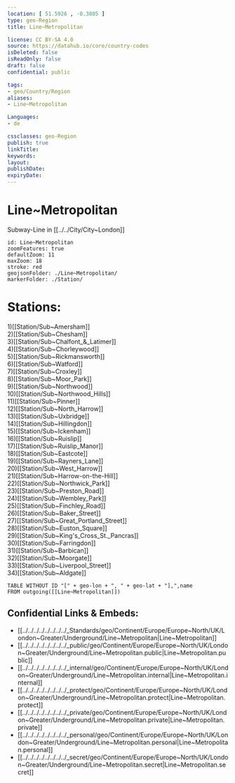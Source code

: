 ```yaml
---
location: [ 51.5926 , -0.3805 ] 
type: geo-Region
title: Line~Metropolitan

license: CC BY-SA 4.0
source: https://datahub.io/core/country-codes
isDeleted: false
isReadOnly: false
draft: false
confidential: public

tags:
- geo/Country/Region
aliases:
- Line~Metropolitan

Languages:
- de

cssclasses: geo-Region
publish: true
linkTitle: 
keywords: 
layout: 
publishDate: 
expiryDate: 
---
```


# Line~Metropolitan

Subway-Line in [[../../City/City~London]] 


```leaflet
id: Line~Metropolitan
zoomFeatures: true 
defaultZoom: 11 
maxZoom: 18
stroke: red
geojsonFolder: ./Line~Metropolitan/
markerFolder: ./Station/
```


# Stations:
1)[[Station/Sub~Amersham]]  
2)[[Station/Sub~Chesham]]  
3)[[Station/Sub~Chalfont_&_Latimer]]  
4)[[Station/Sub~Chorleywood]]  
5)[[Station/Sub~Rickmansworth]]  
6)[[Station/Sub~Watford]]  
7)[[Station/Sub~Croxley]]  
8)[[Station/Sub~Moor_Park]]  
9)[[Station/Sub~Northwood]]  
10)[[Station/Sub~Northwood_Hills]]  
11)[[Station/Sub~Pinner]]  
12)[[Station/Sub~North_Harrow]]  
13)[[Station/Sub~Uxbridge]]  
14)[[Station/Sub~Hillingdon]]  
15)[[Station/Sub~Ickenham]]  
16)[[Station/Sub~Ruislip]]  
17)[[Station/Sub~Ruislip_Manor]]  
18)[[Station/Sub~Eastcote]]  
19)[[Station/Sub~Rayners_Lane]]  
20)[[Station/Sub~West_Harrow]]  
21)[[Station/Sub~Harrow-on-the-Hill]]  
22)[[Station/Sub~Northwick_Park]]  
23)[[Station/Sub~Preston_Road]]  
24)[[Station/Sub~Wembley_Park]]  
25)[[Station/Sub~Finchley_Road]]  
26)[[Station/Sub~Baker_Street]]  
27)[[Station/Sub~Great_Portland_Street]]  
28)[[Station/Sub~Euston_Square]]  
29)[[Station/Sub~King's_Cross_St._Pancras]]  
30)[[Station/Sub~Farringdon]]  
31)[[Station/Sub~Barbican]]  
32)[[Station/Sub~Moorgate]]  
33)[[Station/Sub~Liverpool_Street]]  
34)[[Station/Sub~Aldgate]]  


```dataview
TABLE WITHOUT ID "[" + geo-lon + ", " + geo-lat + "],",name
FROM outgoing([[Line~Metropolitan]])
```



## Confidential Links & Embeds: 
- [[../../../../../../../../_Standards/geo/Continent/Europe/Europe~North/UK/London~Greater/Underground/Line~Metropolitan|Line~Metropolitan]] 
- [[../../../../../../../../_public/geo/Continent/Europe/Europe~North/UK/London~Greater/Underground/Line~Metropolitan.public|Line~Metropolitan.public]] 
- [[../../../../../../../../_internal/geo/Continent/Europe/Europe~North/UK/London~Greater/Underground/Line~Metropolitan.internal|Line~Metropolitan.internal]] 
- [[../../../../../../../../_protect/geo/Continent/Europe/Europe~North/UK/London~Greater/Underground/Line~Metropolitan.protect|Line~Metropolitan.protect]] 
- [[../../../../../../../../_private/geo/Continent/Europe/Europe~North/UK/London~Greater/Underground/Line~Metropolitan.private|Line~Metropolitan.private]] 
- [[../../../../../../../../_personal/geo/Continent/Europe/Europe~North/UK/London~Greater/Underground/Line~Metropolitan.personal|Line~Metropolitan.personal]] 
- [[../../../../../../../../_secret/geo/Continent/Europe/Europe~North/UK/London~Greater/Underground/Line~Metropolitan.secret|Line~Metropolitan.secret]] 
